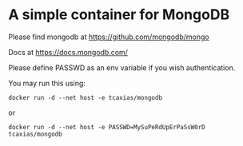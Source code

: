 # A simple container for MongoDB

Please find mongodb at https://github.com/mongodb/mongo

Docs at https://docs.mongodb.com/

Please define PASSWD as an env variable if you wish authentication.

You may run this using:

    docker run -d --net host -e tcaxias/mongodb
or

    docker run -d --net host -e PASSWD=MySuPeRdUpErPaSsW0rD tcaxias/mongodb
